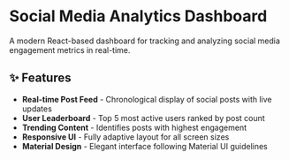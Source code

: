 # Social Media Analytics Dashboard

A modern React-based dashboard for tracking and analyzing social media engagement metrics in real-time.

## ✨ Features

- **Real-time Post Feed** - Chronological display of social posts with live updates
- **User Leaderboard** - Top 5 most active users ranked by post count
- **Trending Content** - Identifies posts with highest engagement
- **Responsive UI** - Fully adaptive layout for all screen sizes
- **Material Design** - Elegant interface following Material UI guidelines


